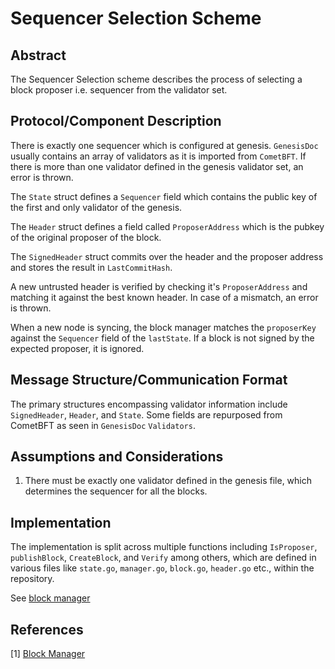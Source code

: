 # Sequencer Selection Scheme

## Abstract

The Sequencer Selection scheme describes the process of selecting a block proposer i.e. sequencer from the validator set.

## Protocol/Component Description

There is exactly one sequencer which is configured at genesis. `GenesisDoc` usually contains an array of validators as it is imported from `CometBFT`. If there is more than one validator defined
in the genesis validator set, an error is thrown.

The `State` struct defines a `Sequencer` field which contains the public key of the first and only validator of the genesis.

The `Header` struct defines a field called `ProposerAddress` which is the pubkey of the original proposer of the block.

The `SignedHeader` struct commits over the header and the proposer address and stores the result in `LastCommitHash`.

A new untrusted header is verified by checking it's `ProposerAddress` and matching it against the best known header. In case of a mismatch, an error is thrown.

When a new node is syncing, the block manager matches the `proposerKey` against the `Sequencer` field of the `lastState`. If a block is not signed by the expected proposer, it is ignored.

## Message Structure/Communication Format

The primary structures encompassing validator information include `SignedHeader`, `Header`, and `State`. Some fields are repurposed from CometBFT as seen in `GenesisDoc` `Validators`.

## Assumptions and Considerations

1. There must be exactly one validator defined in the genesis file, which determines the sequencer for all the blocks.

## Implementation

The implementation is split across multiple functions including `IsProposer`, `publishBlock`, `CreateBlock`, and `Verify` among others, which are defined in various files like `state.go`, `manager.go`, `block.go`, `header.go` etc., within the repository.

See [block manager]

## References

[1] [Block Manager][block manager]

[block manager]: https://github.com/rollkit/rollkit/blob/v0.11.x/block/block-manager.md
